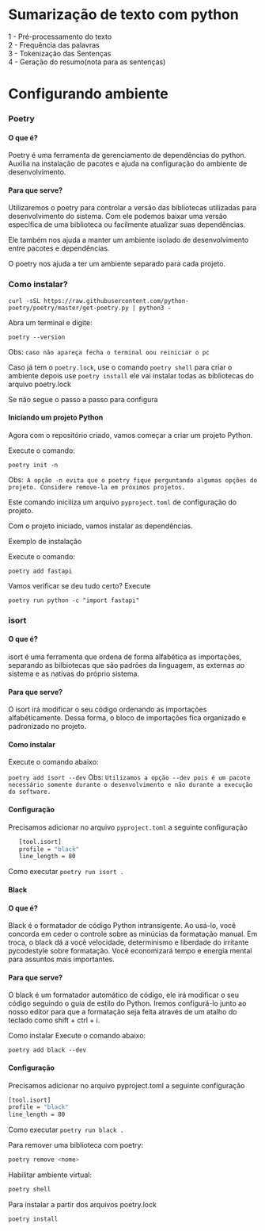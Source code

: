# Sumarização de texto com python



1 - Pré-processamento do texto<br>
2 - Frequência das palavras<br>
3 - Tokenização das Sentenças<br>
4 - Geração do resumo(nota para as sentenças)

# Configurando ambiente
### Poetry

#### O que é?

Poetry é uma ferramenta de gerenciamento de dependências do python. Auxilia na instalação de pacotes e ajuda na configuração do ambiente de desenvolvimento.

#### Para que serve?
Utilizaremos o poetry para controlar a versão das bibliotecas utilizadas para desenvolvimento do sistema. Com ele podemos baixar uma versão específica de uma biblioteca ou facilmente atualizar suas dependências.

Ele também nos ajuda a manter um ambiente isolado de desenvolvimento entre pacotes e dependências.

O poetry nos ajuda a ter um ambiente separado para cada projeto.

### Como instalar?

`curl -sSL https://raw.githubusercontent.com/python-poetry/poetry/master/get-poetry.py | python3 -`

Abra um terminal e digite:

`poetry --version`

Obs: `caso não apareça fecha o terminal oou reiniciar o pc`

Caso já tem o `poetry.lock`, use o comando 
`poetry shell` para criar o ambiente  depois use `poetry install` ele vai instalar todas as bibliotecas do arquivo poetry.lock

Se não segue o passo a passo para configura

#### Iniciando um projeto Python

Agora com o repositório criado, vamos começar a criar um projeto Python.

Execute o comando:

`poetry init -n`

Obs:``` A opção -n evita que o poetry fique perguntando algumas opções do projeto. Considere remove-la em próximos projetos.```

Este comando iniciliza um arquivo `pyproject.toml` de configuração do projeto.

Com o projeto iniciado, vamos instalar as dependências.

Exemplo de instalação

Execute o comando:

`poetry add fastapi`

Vamos verificar se deu tudo certo?
Execute

`poetry run python -c "import fastapi"`

### isort

#### O que é?

isort é uma ferramenta que ordena de forma alfabética as importações, separando as bilbiotecas que são padrões da linguagem, as externas ao sistema e as nativas do próprio sistema.

#### Para que serve?

O isort irá modificar o seu código ordenando as importações alfabéticamente. Dessa forma, o bloco de importações fica organizado e padronizado no projeto.

#### Como instalar

Execute o comando abaixo:

`poetry add isort --dev`
Obs: `Utilizamos a opção --dev pois é um pacote necessário somente durante o desenvolvimento e não durante a execução do software.`

#### Configuração

Precisamos adicionar no arquivo `pyproject.toml` a seguinte configuração
```bash
   [tool.isort]
   profile = "black"
   line_length = 80
```
Como executar
`poetry run isort .`

#### Black

#### O que é?

Black é o formatador de código Python intransigente. Ao usá-lo, você concorda em ceder o controle sobre as minúcias da formatação manual. Em troca, o black dá a você velocidade, determinismo e liberdade do irritante pycodestyle sobre formatação. Você economizará tempo e energia mental para assuntos mais importantes.

#### Para que serve?

O black é um formatador automático de código, ele irá modificar o seu código seguindo o guia de estilo do Python. Iremos configurá-lo junto ao nosso editor para que a formatação seja feita através de um atalho do teclado como shift + ctrl + i.

Como instalar
Execute o comando abaixo:

`poetry add black --dev`

#### Configuração

Precisamos adicionar no arquivo pyproject.toml a seguinte configuração
```bash
[tool.isort]
profile = "black"
line_length = 80
```
Como executar
`poetry run black .`

Para remover uma biblioteca com poetry:
```bash
poetry remove <nome>
```

Habilitar ambiente virtual:
```bash
poetry shell
```

Para instalar a partir dos arquivos poetry.lock
```bash
poetry install
```
